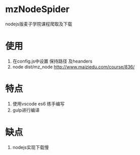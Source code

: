 # mzNodeSpider
nodejs版麦子学院课程爬取及下载
# 使用 #
1. 在config.js中设置 保持路径 及heanders
2. node dist/mz_node http://www.maiziedu.com/course/836/

# 特点 #
1. 使用vscode es6 练手编写
2. gulp进行编译

# 缺点 #
1. nodejs实现下载慢 